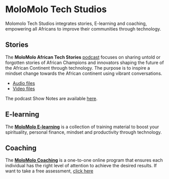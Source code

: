 # MoloMolo Tech Studios
Molomolo Tech Studios integrates stories, E-learning and coaching, empowering all Africans to improve their communities through technology.

## Stories
The **MoloMolo African Tech Stories** [podcast](/Podcast) focuses on sharing untold or forgotten stories of African Champions and innovators shaping the future of the African Continent through technology. The purpose is to inspire a mindset change towards the African continent using vibrant conversations.
- [Audio files](https://www.buzzsprout.com/2299147)
- [Video files](https://www.youtube.com/watch?v=RGDExjeXuwU&list=PL8LbkzxYajXzZBCDydKKqIjp-QHqPTMGg)

The podcast Show Notes are available [here](/Podcast/ShowNotes).

## E-learning
The **[MoloMolo E-learning](/E-Learning)** is a collection of training material to boost your spirituality, personal finance, mindset and productivity through technology.

## Coaching
The **[MoloMolo Coaching](/Coaching)** is a one-to-one online program that ensures each individual has the right level of attention to achieve the desired results. If want to take a free assessment, [click here](https://docs.google.com/forms/d/e/1FAIpQLSeHmME85n3iGfIkin6QGg0TsXAPeC1rAddRUayEAoVtUbk8zw/viewform)
